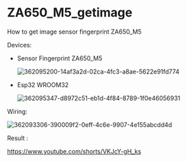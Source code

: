 # ZA650_M5_getimage
How to get image sensor fingerprint ZA650_M5

Devices:
- Sensor Fingerprint ZA650_M5
  
  ![362095200-14af3a2d-02ca-4fc3-a8ae-5622e91fd774](https://github.com/user-attachments/assets/066049bf-be7d-406e-92fe-16f3e7e7fb3d)

- Esp32 WROOM32
  
  ![362095347-d8972c51-eb1d-4f84-8789-1f0e46056931](https://github.com/user-attachments/assets/58ad116e-7461-4f6b-b368-a22c4a21c704)
  
Wiring:

  ![362093306-390009f2-0eff-4c6e-9907-4e155abcdd4d](https://github.com/user-attachments/assets/e25fb68a-ed44-4280-8c1b-1d66f8c1d067)

Result :

  https://www.youtube.com/shorts/VKJcY-gH_ks
